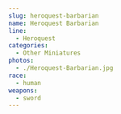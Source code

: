 ```yaml
---
slug: heroquest-barbarian
name: Heroquest Barbarian
line:
  - Heroquest
categories:
  - Other Miniatures
photos:
  - ./Heroquest-Barbarian.jpg
race:
  - human
weapons:
  - sword
---
```

